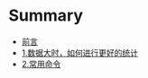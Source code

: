 # Summary

* [前言](README.md)
* [1.数据大时，如何进行更好的统计](chapter1.md)
* [2.常用命令](2chang-yong-ming-ling.md)

